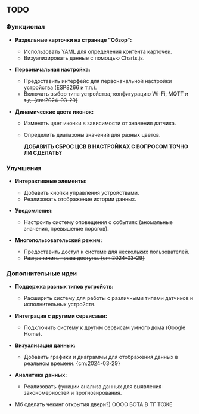 TODO
----

### Функционал

* **Раздельные карточки на странице "Обзор":**

  * Использовать YAML для определения контента карточек.
  * Визуализировать данные с помощью Charts.js.
* **Первоначальная настройка:**

  * Предоставить интерфейс для первоначальной настройки устройства (ESP8266 и т.п.).
  * ~~Включать выбор типа устройства, конфигурацию Wi-Fi, MQTT и т.д. {cm:2024-03-29}~~
* **Динамические цвета иконок:**

  * Изменять цвет иконки в зависимости от значения датчика.
  * Определить диапазоны значений для разных цветов.

    **ДОБАВИТЬ СБРОС ЦСВ В НАСТРОЙКАХ С ВОПРОСОМ ТОЧНО ЛИ СДЕЛАТЬ?**

### Улучшения

* **Интерактивные элементы:**

  * Добавить кнопки управления устройствами.
  * Реализовать отображение истории данных.
* **Уведомления:**

  * Настроить систему оповещения о событиях (аномальные значения, превышение порогов).
* **Многопользовательский режим:**

  * Предоставить доступ к системе для нескольких пользователей.
  * ~~Разграничить права доступа. {cm:2024-03-29}~~

### Дополнительные идеи

* **Поддержка разных типов устройств:**

  * Расширить систему для работы с различными типами датчиков и исполнительных устройств.
* **Интеграция с другими сервисами:**

  * Подключить систему к другим сервисам умного дома (Google Home).
* **Визуализация данных:**

  * Добавить графики и диаграммы для отображения данных в реальном времени. {cm:2024-03-29}
* **Аналитика данных:**

  * Реализовать функции анализа данных для выявления закономерностей и прогнозирования.
* Мб сделать чекинг открытия двери?)
  ОООО БОТА В ТГ ТОЖЕ
